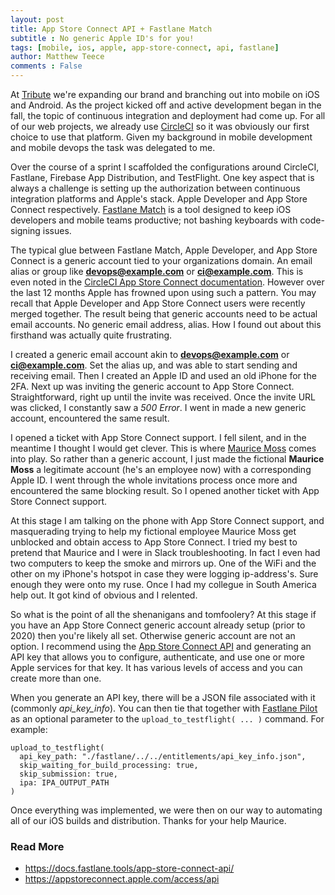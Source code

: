 ```yaml
---
layout: post
title: App Store Connect API + Fastlane Match
subtitle : No generic Apple ID's for you!
tags: [mobile, ios, apple, app-store-connect, api, fastlane]
author: Matthew Teece
comments : False
---
```


At [Tribute](https://tribute.co) we're expanding our brand and branching out into mobile on iOS and Android. As the project kicked off and active development began in the fall, the topic of continuous integration and deployment had come up. For all of our web projects, we already use [CircleCI](https://circleci.com/) so it was obviously our first choice to use that platform. Given my background in mobile development and mobile devops the task was delegated to me.

Over the course of a sprint I scaffolded the configurations around CircleCI, Fastlane, Firebase App Distribution, and TestFlight. One key aspect that is always a challenge is setting up the authorization between continuous integration platforms and Apple's stack. Apple Developer and App Store Connect respectively. [Fastlane Match](https://docs.fastlane.tools/actions/match/) is a tool designed to keep iOS developers and mobile teams productive; not bashing keyboards with code-signing issues.

The typical glue between Fastlane Match, Apple Developer, and App Store Connect is a generic account tied to your organizations domain. An email alias or group like **devops@example.com** or **ci@example.com**. This is even noted in the [CircleCI App Store Connect documentation](https://circleci.com/docs/2.0/deploying-ios/#app-store-connect). However over the last 12 months Apple has frowned upon using such a pattern. You may recall that Apple Developer and App Store Connect users were recently merged together. The result being that generic accounts need to be actual email accounts. No generic email address, alias. How I found out about this firsthand was actually quite frustrating.

I created a generic email account akin to **devops@example.com** or **ci@example.com**. Set the alias up, and was able to start sending and receiving email. Then I created an Apple ID and used an old iPhone for the 2FA. Next up was inviting the generic account to App Store Connect. Straightforward, right up until the invite was received. Once the invite URL was clicked, I constantly saw a *500 Error*. I went in made a new generic account, encountered the same result.

I opened a ticket with App Store Connect support. I fell silent, and in the meantime I thought I would get clever. This is where [Maurice Moss](https://theitcrowd.fandom.com/wiki/Maurice_Moss) comes into play. So rather than a generic account, I just made the fictional **Maurice Moss** a legitimate account (he's an employee now) with a corresponding Apple ID. I went through the whole invitations process once more and encountered the same blocking result. So I opened another ticket with App Store Connect support.

At this stage I am talking on the phone with App Store Connect support, and masquerading trying to help my fictional employee Maurice Moss get unblocked and obtain access to App Store Connect. I tried my best to pretend that Maurice and I were in Slack troubleshooting. In fact I even had two computers to keep the smoke and mirrors up. One of the WiFi and the other on my iPhone's hotspot in case they were logging ip-address's. Sure enough they were onto my ruse. Once I had my collegue in South America help out. It got kind of obvious and I relented.

So what is the point of all the shenanigans and tomfoolery? At this stage if you have an App Store Connect generic account already setup (prior to 2020) then you're likely all set. Otherwise generic account are not an option. I recommend using the [App Store Connect API](https://appstoreconnect.apple.com/access/api) and generating an API key that allows you to configure, authenticate, and use one or more Apple services for that key. It has various levels of access and you can create more than one.

When you generate an API key, there will be a JSON file associated with it (commonly *api_key_info*). You can then tie that together with [Fastlane Pilot](https://docs.fastlane.tools/actions/pilot/#usage) as an optional parameter to the `upload_to_testflight( ... )` command. For example:

    upload_to_testflight(
      api_key_path: "./fastlane/../../entitlements/api_key_info.json",
      skip_waiting_for_build_processing: true,
      skip_submission: true,
      ipa: IPA_OUTPUT_PATH
    )

Once everything was implemented, we were then on our way to automating all of our iOS builds and distribution. Thanks for your help Maurice.


### Read More ###
- https://docs.fastlane.tools/app-store-connect-api/
- https://appstoreconnect.apple.com/access/api